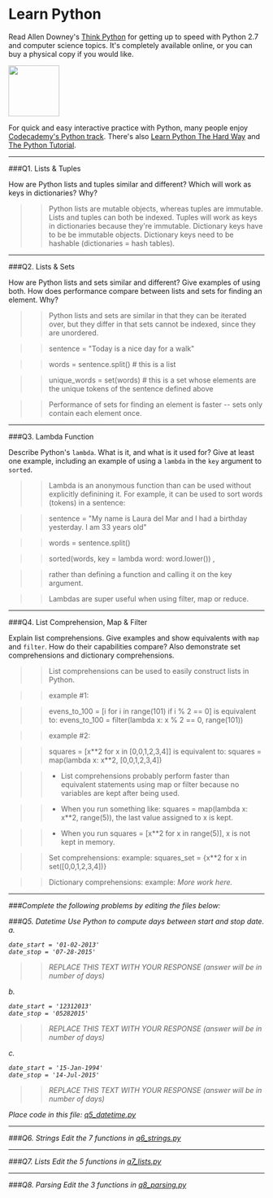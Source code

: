 # Learn Python

Read Allen Downey's [Think Python](http://www.greenteapress.com/thinkpython/) for getting up to speed with Python 2.7 and computer science topics. It's completely available online, or you can buy a physical copy if you would like.

<a href="http://www.greenteapress.com/thinkpython/"><img src="img/think_python.png" style="width: 100px;" target="_blank"></a>

For quick and easy interactive practice with Python, many people enjoy [Codecademy's Python track](http://www.codecademy.com/en/tracks/python). There's also [Learn Python The Hard Way](http://learnpythonthehardway.org/book/) and [The Python Tutorial](https://docs.python.org/2/tutorial/).

---

###Q1. Lists &amp; Tuples

How are Python lists and tuples similar and different? Which will work as keys in dictionaries? Why?

>> Python lists are mutable objects, whereas tuples are immutable. 
Lists and tuples can both be indexed.
Tuples will work as keys in dictionaries because they're immutable. Dictionary keys have to be be immutable objects. Dictionary keys need to be hashable (dictionaries = hash tables). 

---

###Q2. Lists &amp; Sets

How are Python lists and sets similar and different? Give examples of using both. How does performance compare between lists and sets for finding an element. Why?

>> Python lists and sets are similar in that they can be iterated over, but they differ in that sets cannot be indexed, since they are unordered.

>> sentence = "Today is a nice day for a walk"

>> words = sentence.split()  # this is a list

>> unique_words = set(words) # this is a set whose elements are the unique tokens of the sentence defined above

>> Performance of sets for finding an element is faster  -- sets only contain each element once. 



---

###Q3. Lambda Function

Describe Python's `lambda`. What is it, and what is it used for? Give at least one example, including an example of using a `lambda` in the `key` argument to `sorted`.

>> Lambda is an anonymous function than can be used without explicitly definining it. For example, it can be used to sort words (tokens) in a sentence:

>> sentence = "My name is Laura del Mar and I had a birthday yesterday. I am 33 years old"

>> words = sentence.split()

>> sorted(words, key = lambda word: word.lower()) , 

>> rather than defining a function and calling it on the key argument.

>> Lambdas are super useful when using filter, map or reduce. 



---

###Q4. List Comprehension, Map &amp; Filter

Explain list comprehensions. Give examples and show equivalents with `map` and `filter`. How do their capabilities compare? Also demonstrate set comprehensions and dictionary comprehensions.

>> List comprehensions can be used to easily construct lists in Python. 

>> example #1: 

>> evens_to_100 = [i for i in range(101) if i % 2 == 0] is equivalent to: 
>> evens_to_100 = filter(lambda x: x % 2 == 0, range(101))

>> example #2: 

>> squares = [x**2 for x in [0,0,1,2,3,4]] is equivalent to: 
>> squares = map(lambda x: x\*\*2, [0,0,1,2,3,4])

>> * List comprehensions probably perform faster than equivalent statements using map or filter because no variables are kept after being used. 

>> 	* When you run something like: squares = map(lambda x: x**2, range(5)), the last value assigned to x is kept. 

>> 	* When you run squares = [x**2 for x in range(5)], x is not kept in memory. 

>> Set comprehensions:
>> example: squares_set = {x\*\*2 for x in set([0,0,1,2,3,4])}

>> Dictionary comprehensions: 
>> example:  <i> More work here.

---

###Complete the following problems by editing the files below:

###Q5. Datetime
Use Python to compute days between start and stop date.   
a.  

```
date_start = '01-02-2013'    
date_stop = '07-28-2015'
```

>> REPLACE THIS TEXT WITH YOUR RESPONSE (answer will be in number of days)

b.  
```
date_start = '12312013'  
date_stop = '05282015'  
```

>> REPLACE THIS TEXT WITH YOUR RESPONSE (answer will be in number of days)

c.  
```
date_start = '15-Jan-1994'      
date_stop = '14-Jul-2015'  
```

>> REPLACE THIS TEXT WITH YOUR RESPONSE  (answer will be in number of days)

Place code in this file: [q5_datetime.py](python/q5_datetime.py)

---

###Q6. Strings
Edit the 7 functions in [q6_strings.py](python/q6_strings.py)

---

###Q7. Lists
Edit the 5 functions in [q7_lists.py](python/q7_lists.py)

---

###Q8. Parsing
Edit the 3 functions in [q8_parsing.py](python/q8_parsing.py)





